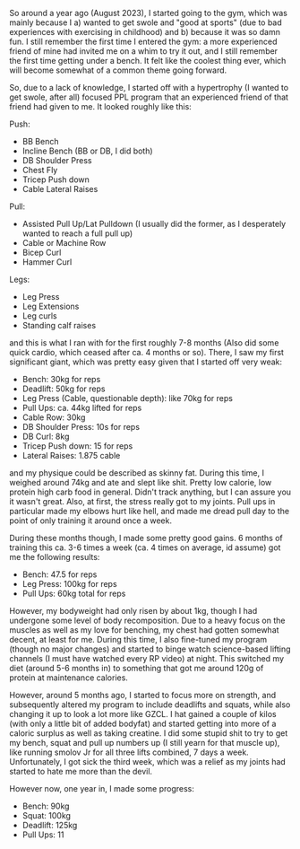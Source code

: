 So around a year ago (August 2023), I started going to the gym, which was mainly because I a) wanted to get swole and "good at sports" (due to bad experiences with exercising in childhood) and b) because it was so damn fun. I still remember the first time I entered the gym: a more experienced friend of mine had invited me on a whim to try it out, and I still remember the first time getting under a bench. It felt like the coolest thing ever, which will become somewhat of a common theme going forward.

So, due to a lack of knowledge, I started off with a hypertrophy (I wanted to get swole, after all) focused PPL program that an experienced friend of that friend had given to me. It looked roughly like this:

Push:
- BB Bench
- Incline Bench (BB or DB, I did both)
- DB Shoulder Press
- Chest Fly
- Tricep Push down
- Cable Lateral Raises

Pull:
- Assisted Pull Up/Lat Pulldown (I usually did the former, as I desperately wanted to reach a full pull up)
- Cable or Machine Row
- Bicep Curl
- Hammer Curl

Legs:
- Leg Press
- Leg Extensions
- Leg curls 
- Standing calf raises

and this is what I ran with for the first roughly 7-8 months (Also did some quick cardio, which ceased after ca. 4 months or so). There, I saw my first significant giant, which was pretty easy given that I started off very weak:
- Bench: 30kg for reps
- Deadlift: 50kg for reps
- Leg Press (Cable, questionable depth): like 70kg for reps
- Pull Ups: ca. 44kg lifted for reps
- Cable Row: 30kg
- DB Shoulder Press: 10s for reps
- DB Curl: 8kg
- Tricep Push down: 15 for reps
- Lateral Raises: 1.875 cable

and my physique could be described as skinny fat.
During this time, I weighed around 74kg and ate and slept like shit. Pretty low calorie, low protein high carb food in general. Didn't track anything, but I can assure you it wasn't great. Also, at first, the stress really got to my joints. Pull ups in particular made my elbows hurt like hell, and made me dread pull day to the point of only training it around once a week.

During these months though, I made some pretty good gains. 6 months of training this ca. 3-6 times a week (ca. 4 times on average, id assume) got me the following results:
- Bench: 47.5 for reps
- Leg Press: 100kg for reps
- Pull Ups: 60kg total for reps

However, my bodyweight had only risen by about 1kg, though I had undergone some level of body recomposition. Due to a heavy focus on the muscles as well as my love for benching, my chest had gotten somewhat decent, at least for me. 
During this time, I also fine-tuned my program (though no major changes) and started to binge watch science-based lifting channels (I must have watched every RP video) at night. This switched my diet (around 5-6 months in) to something that got me around 120g of protein at maintenance calories.

However, around 5 months ago, I started to focus more on strength, and subsequently altered my program to include deadlifts and squats, while also changing it up to look a lot more like GZCL. I hat gained a couple of kilos (with only a little bit of added bodyfat) and started getting into more of a caloric surplus as well as taking creatine. I did some stupid shit to try to get my bench, squat and pull up numbers up (I still yearn for that muscle up), like running smolov Jr for all three lifts combined, 7 days a week. Unfortunately, I got sick the third week, which was a relief as my joints had started to hate me more than the devil. 

However now, one year in, I made some progress:
- Bench: 90kg
- Squat: 100kg
- Deadlift: 125kg
- Pull Ups: 11 